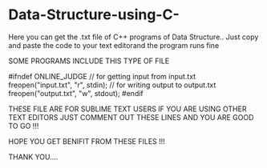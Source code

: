 # Data-Structure-using-C-
Here you can get the .txt file of C++ programs of Data Structure..
Just copy and paste the code to your text editorand the program runs fine 


SOME PROGRAMS INCLUDE THIS TYPE OF FILE

#ifndef ONLINE_JUDGE
	// for getting input from input.txt
	freopen("input.txt", "r", stdin);
	// for writing output to output.txt
	freopen("output.txt", "w", stdout);
#endif


THESE FILE ARE FOR SUBLIME TEXT USERS
IF YOU ARE USING OTHER TEXT EDITORS JUST COMMENT OUT THESE LINES 
AND YOU ARE GOOD TO GO !!!


HOPE YOU GET BENIFIT FROM THESE FILES !!!

THANK YOU....
